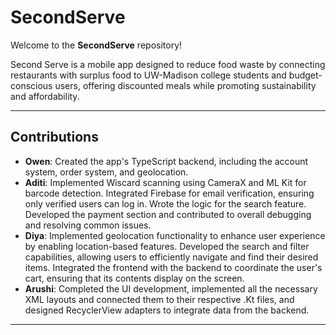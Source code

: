 # SecondServe 

Welcome to the **SecondServe** repository! 

Second Serve is a mobile app designed to reduce food waste by connecting restaurants with surplus food to UW-Madison college students and budget-conscious users, offering discounted meals while promoting sustainability and affordability. 

---

## Contributions

- **Owen**: Created the app's TypeScript backend, including the account system, order system, and geolocation.
- **Aditi**: Implemented Wiscard scanning using CameraX and ML Kit for barcode detection. Integrated Firebase for email verification, ensuring only verified users can log in. Wrote the logic for the search feature. Developed the payment section and contributed to overall debugging and resolving common issues.
- **Diya**: Implemented geolocation functionality to enhance user experience by enabling location-based features. Developed the search and filter capabilities, allowing users to efficiently navigate and find their desired items. Integrated the frontend with the backend to coordinate the user's cart, ensuring that its contents display on the screen.
- **Arushi**: Completed the UI development, implemented all the necessary XML layouts and connected them to their respective .Kt files, and designed RecyclerView adapters to integrate data from the backend.

---
